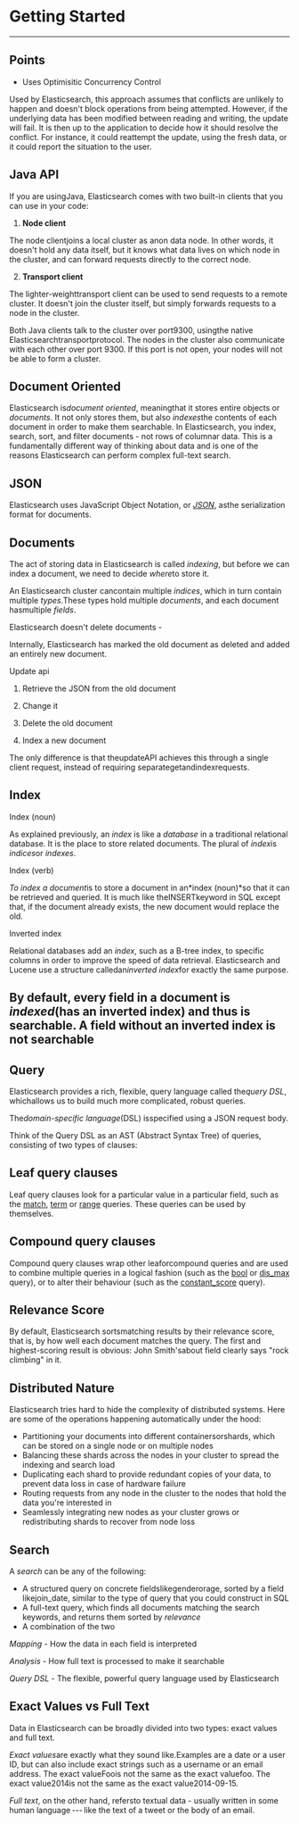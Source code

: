 # Getting Started

---

## Points

- Uses Optimisitic Concurrency Control

Used by Elasticsearch, this approach assumes that conflicts are unlikely to happen and doesn't block operations from being attempted. However, if the underlying data has been modified between reading and writing, the update will fail. It is then up to the application to decide how it should resolve the conflict. For instance, it could reattempt the update, using the fresh data, or it could report the situation to the user.

## Java API

If you are usingJava, Elasticsearch comes with two built-in clients that you can use in your code:

1. **Node client**

The node clientjoins a local cluster as anon data node. In other words, it doesn't hold any data itself, but it knows what data lives on which node in the cluster, and can forward requests directly to the correct node.

2. **Transport client**

The lighter-weighttransport client can be used to send requests to a remote cluster. It doesn't join the cluster itself, but simply forwards requests to a node in the cluster.

Both Java clients talk to the cluster over port9300, usingthe native Elasticsearchtransportprotocol. The nodes in the cluster also communicate with each other over port 9300. If this port is not open, your nodes will not be able to form a cluster.

## Document Oriented

Elasticsearch is*document oriented*, meaningthat it stores entire objects or *documents*. It not only stores them, but also *indexes*the contents of each document in order to make them searchable. In Elasticsearch, you index, search, sort, and filter documents - not rows of columnar data. This is a fundamentally different way of thinking about data and is one of the reasons Elasticsearch can perform complex full-text search.

## JSON

Elasticsearch uses JavaScript Object Notation, or [*JSON*](http://en.wikipedia.org/wiki/Json), asthe serialization format for documents.

## Documents

The act of storing data in Elasticsearch is called *indexing*, but before we can index a document, we need to decide *where*to store it.

An Elasticsearch cluster cancontain multiple *indices*, which in turn contain multiple *types*.These types hold multiple *documents*, and each document hasmultiple *fields*.

Elasticsearch doesn't delete documents -

Internally, Elasticsearch has marked the old document as deleted and added an entirely new document.

Update api

1. Retrieve the JSON from the old document

2. Change it

3. Delete the old document

4. Index a new document

The only difference is that theupdateAPI achieves this through a single client request, instead of requiring separategetandindexrequests.

## Index

Index (noun)

As explained previously, an *index* is like a *database* in a traditional relational database. It is the place to store related documents. The plural of *index*is *indices*or *indexes*.

Index (verb)

*To index a document*is to store a document in an*index (noun)*so that it can be retrieved and queried. It is much like theINSERTkeyword in SQL except that, if the document already exists, the new document would replace the old.

Inverted index

Relational databases add an *index*, such as a B-tree index, to specific columns in order to improve the speed of data retrieval. Elasticsearch and Lucene use a structure calledan*inverted index*for exactly the same purpose.

## By default, every field in a document is *indexed*(has an inverted index) and thus is searchable. A field without an inverted index is not searchable

## Query

Elasticsearch provides a rich, flexible, query language called the*query DSL*, whichallows us to build much more complicated, robust queries.

The*domain-specific language*(DSL) isspecified using a JSON request body.

Think of the Query DSL as an AST (Abstract Syntax Tree) of queries, consisting of two types of clauses:

## Leaf query clauses

Leaf query clauses look for a particular value in a particular field, such as the [match](https://www.elastic.co/guide/en/elasticsearch/reference/current/query-dsl-match-query.html), [term](https://www.elastic.co/guide/en/elasticsearch/reference/current/query-dsl-term-query.html) or [range](https://www.elastic.co/guide/en/elasticsearch/reference/current/query-dsl-range-query.html) queries. These queries can be used by themselves.

## Compound query clauses

Compound query clauses wrap other leaforcompound queries and are used to combine multiple queries in a logical fashion (such as the [bool](https://www.elastic.co/guide/en/elasticsearch/reference/current/query-dsl-bool-query.html) or [dis_max](https://www.elastic.co/guide/en/elasticsearch/reference/current/query-dsl-dis-max-query.html) query), or to alter their behaviour (such as the [constant_score](https://www.elastic.co/guide/en/elasticsearch/reference/current/query-dsl-constant-score-query.html) query).

## Relevance Score

By default, Elasticsearch sortsmatching results by their relevance score, that is, by how well each document matches the query. The first and highest-scoring result is obvious: John Smith'sabout field clearly says "rock climbing" in it.

## Distributed Nature

Elasticsearch tries hard to hide the complexity of distributed systems. Here are some of the operations happening automatically under the hood:

- Partitioning your documents into different containersorshards, which can be stored on a single node or on multiple nodes
- Balancing these shards across the nodes in your cluster to spread the indexing and search load
- Duplicating each shard to provide redundant copies of your data, to prevent data loss in case of hardware failure
- Routing requests from any node in the cluster to the nodes that hold the data you're interested in
- Seamlessly integrating new nodes as your cluster grows or redistributing shards to recover from node loss

## Search

A *search* can be any of the following:

- A structured query on concrete fieldslikegenderorage, sorted by a field likejoin_date, similar to the type of query that you could construct in SQL
- A full-text query, which finds all documents matching the search keywords, and returns them sorted by *relevance*
- A combination of the two

*Mapping -* How the data in each field is interpreted

*Analysis -* How full text is processed to make it searchable

*Query DSL -* The flexible, powerful query language used by Elasticsearch

## Exact Values vs Full Text

Data in Elasticsearch can be broadly divided into two types: exact values and full text.

*Exact values*are exactly what they sound like.Examples are a date or a user ID, but can also include exact strings such as a username or an email address. The exact valueFoois not the same as the exact valuefoo. The exact value2014is not the same as the exact value2014-09-15.

*Full text*, on the other hand, refersto textual data - usually written in some human language --- like the text of a tweet or the body of an email.
